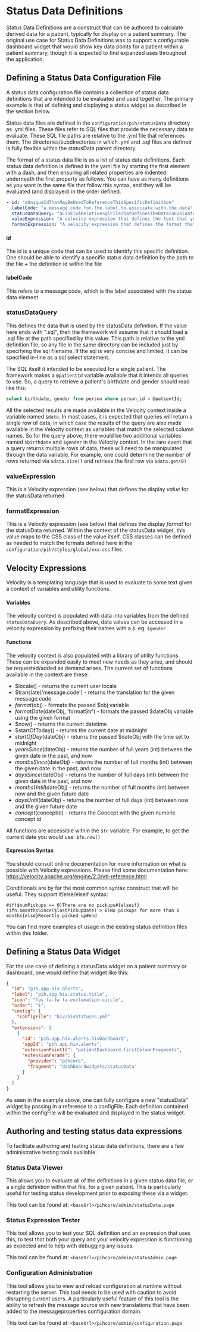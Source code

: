 Status Data Definitions
============================

Status Data Definitions are a construct that can be authored to calculate derived data for a patient, typically for 
display on a patient summary.  The original use case for Status Data Definitions was to support a configurable
dashboard widget that would show key data points for a patient within a patient summary, though it is expected to 
find expanded uses throughout the application.

## Defining a Status Data Configuration File

A status data configuration file contains a collection of status data definitions that are intended to be evaluated and used
together.  The primary example is that of defining and displaying a status widget as described in the section below.

Status data files are defined in the `configuration/pih/statusData` directory as .yml files.  These files refer to
SQL files that provide the necessary data to evaluate.  These SQL file paths are relative to the .yml file that
references them.  The directories/subdirectories in which .yml and .sql files are defined is fully flexible within the
statusData parent directory.

The format of a status data file is as a list of status data definitions.  Each status data definition is defined in the
yaml file by starting the first element with a dash, and then ensuring all related properties are indented underneath the 
first property as follows.  You can have as many definitions as you want in the same file that follow this syntax, and
they will be evaluated (and displayed) in the order defined.

```yaml
- id: "aUniqueIdThatMayBeUsedToReferenceThisSpecificDefinition"
  labelCode: "a.message.code.for.the.label.to.associate.with.the.data"
  statusDataQuery: "aLinkToARelativeSqlFileThatDefinesTheDataToEvaluate.sql" # note, if your SQL is very short, you could also put the raw sql query here
  valueExpression: "A velocity expression that defines the text that you want to display for this status."
  formatExpression: "A velocity expression that defines the format that you want to display for this status" # For display, typically maps to css class
```

#### id
The id is a unique code that can be used to identify this specific definition.
One should be able to identify a specific status data definition by the path to the file + the definition id within the file

#### labelCode
This refers to a message code, which is the label associated with the status data element

### statusDataQuery
This defines the data that is used by the statusData definition.  If the value here ends with ".sql", then the
framework will assume that it should load a .sql file at the path specified by this value.  This path is relative to the
yml definition file, so any file in the same directory can be included just by specifying the sql filename.  If the sql
is very concise and limited, it can be specified in-line as a sql select statement.

The SQL itself it intended to be executed for a single patient.  The framework makes a `@patientId` variable available
that it intends all queries to use.  So, a query to retrieve a patient's birthdate and gender should read like this:

```sql
select birthdate, gender from person where person_id = @patientId;
```

All the selected results are made available in the Velocity context inside a variable named `$data`.  In most cases,
it is expected that queries will return a single row of data, in which case the results of the query are also made
available in the Velocity context as variables that match the selected column names.  So for the query above, there
would be two additional variables named `$birthdate` and `$gender` in the Velocity context.  In the rare event that
a query returns multiple rows of data, these will need to be manipulated through the data variable.  For example, 
one could determine the number of rows returned via `$data.size()` and retrieve the first row via `$data.get(0)`

### valueExpression
This is a Velocity expression (see below) that defines the display _value_ for the statusData returned.

### formatExpression
This is a Velocity expression (see below) that defines the display _format_ for the statusData returned.
Within the context of the statusData widget, this value maps to the CSS class of the value itself.
CSS classes can be defined as needed to match the formats defined here in the `configuration/pih/styles/global/xxx.css` files.

## Velocity Expressions
Velocity is a templating language that is used to evaluate to some text given a context of variables and utility functions.

#### Variables
The velocity context is populated with data into variables from the defined `statusDataQuery`.  As described above,
data values can be accessed in a velocity expression by prefixing their names with a `$`.  eg. `$gender`

#### Functions
The velocity context is also populated with a library of utility functions.  These can be expanded easily to meet new needs 
as they arise, and should be requested/added as demand arises.  The current set of functions available in the context are these:

* $locale() - returns the current user locale
* $translate('message.code') - returns the translation for the given message.code
* $format($obj) - formats the passed $obj variable
* $formatDate($dateObj, 'formatStr') - formats the passed $dateObj variable using the given format
* $now() - returns the current datetime
* $startOfToday() - returns the current date at midnight
* $startOfDay($dateObj) - returns the passed $dateObj with the time set to midnight
* $yearsSince($dateObj) - returns the number of full years (int) between the given date in the past, and now
* $monthsSince($dateObj) - returns the number of full months (int) between the given date in the past, and now
* $daysSince($dateObj) - returns the number of full days (int) between the given date in the past, and now
* $monthsUntil($dateObj) - returns the number of full months (int) between now and the given future date
* $daysUntil($dateObj) - returns the number of full days (int) between now and the given future date
* $concept($conceptId) - returns the Concept with the given numeric concept id

All functions are accessible within the `$fn` variable.  For example, to get the current date you would use:  `$fn.now()`

#### Expression Syntax

You should consult online documentation for more information on what is possible with Velocity expressions.
Please find some documentation here:  https://velocity.apache.org/engine/2.0/vtl-reference.html

Conditionals are by far the most common syntax construct that will be useful.  They support if/else/elseif syntax:

`#if($numPickups == 0)There are no pickups#{elseif}($fn.$monthsSince($lastPickupDate) > 6)No pickups for more than 6 months{else}Recently picked up#end`

You can find more examples of usage in the existing status definition files within this folder.

## Defining a Status Data Widget

For the use case of defining a statusData widget on a patient summary or dashboard, one would define that widget
like this:

```json
{
  "id": "pih.app.hiv.alerts",
  "label": "pih.app.hiv.status.title",
  "icon": "fas fa-fw fa-exclamation-circle",
  "order": "1",
  "config": {
    "configFile": "hiv/hivStatuses.yml"
  },
  "extensions": [
    {
      "id": "pih.app.hiv.alerts.hivDashboard",
      "appId": "pih.app.hiv.alerts",
      "extensionPointId": "patientDashboard.firstColumnFragments",
      "extensionParams": {
        "provider": "pihcore",
        "fragment": "dashboardwidgets/statusData"
      }
    }
  ]
}
```

As seen in the example above, one can fully configure a new "statusData" widget by passing in a reference to a configFile.
Each definition contained within the configFile will be evaluated and displayed in the status widget.

## Authoring and testing status data expressions

To facilitate authoring and testing status data definitions, there are a few administrative testing tools available.

### Status Data Viewer

This allows you to evaluate all of the definitions in a given status data file, or a single definition within that file,
for a given patient.  This is particularly useful for testing status development prior to exposing these via a widget.

This tool can be found at:  `<baseUrl>/pihcore/admin/statusData.page`

### Status Expression Tester

This tool allows you to test your SQL definition and an expression that uses this, to test that both your query and your
velocity expression is functioning as expected and to help with debugging any issues.

This tool can be found at:  `<baseUrl>/pihcore/admin/statusAdmin.page`

### Configuration Administration

This tool allows you to view and reload configuration at runtime without restarting the server.  This tool needs to be 
used with caution to avoid disrupting current users.  A particularly useful feature of this tool is the ability to 
refresh the message source with new translations that have been added to the messageproperties configuration domain.

This tool can be found at:  `<baseUrl>/pihcore/admin/configuration.page`